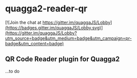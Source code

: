 quagga2-reader-qr
=================

[![Join the chat at https://gitter.im/quaggaJS/Lobby](https://badges.gitter.im/quaggaJS/Lobby.svg)](https://gitter.im/quaggaJS/Lobby?utm_source=badge&utm_medium=badge&utm_campaign=pr-badge&utm_content=badge)

## QR Code Reader plugin for Quagga2

...to do
